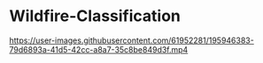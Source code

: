 # Wildfire-Classification




https://user-images.githubusercontent.com/61952281/195946383-79d6893a-41d5-42cc-a8a7-35c8be849d3f.mp4

